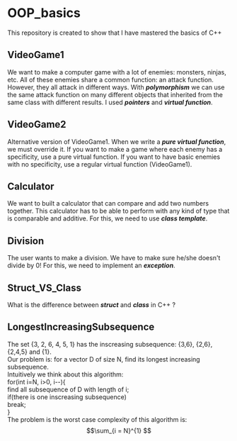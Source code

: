# OOP_basics
This repository is created to show that I have mastered the basics of C++

## VideoGame1
We want to make a computer game with a lot of enemies: monsters, ninjas, etc. All of these enemies share a common function: an attack function.
However, they all attack in different ways. With ***polymorphism*** we can use the same attack function on many different objects that inherited from the same class with different results. I used ***pointers*** and ***virtual function***.

## VideoGame2
Alternative version of VideoGame1. When we write a ***pure virtual function***, we must override it. If you want to make a game where each enemy has a specificity, use a pure virtual function. If you want to have basic enemies with no specificity, use a regular virtual function (VideoGame1).

## Calculator
We want to built a calculator that can compare and add two numbers together. This calculator has to be able to perform with any kind of type that is comparable and additive. For this, we need to use ***class template***.

## Division
The user wants to make a division. We have to make sure he/she doesn't divide by 0! For this, we need to implement an ***exception***.

## Struct_VS_Class
What is the difference between ***struct*** and ***class*** in C++ ?


## LongestIncreasingSubsequence
The set {3, 2, 6, 4, 5, 1} has the inscreasing subsequence: {3,6}, {2,6}, {2,4,5} and {1}.<br>
Our problem is: for a vector D of size N, find its longest increasing subsequence.<br>
Intuitively we think about this algorithm:<br>
for(int i=N, i>0, i--){<br>
    find all subsequence of D with length of i;<br>
    if(there is one inscreasing subsequence)<br>
        break;<br>
}<br>
The problem is the worst case complexity of this algorithm is: $$\sum_{i = N}^{1} $$
